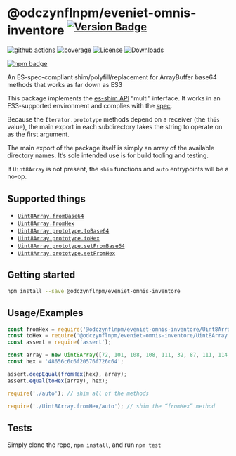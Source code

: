 # @odczynflnpm/eveniet-omnis-inventore <sup>[![Version Badge][npm-version-svg]][package-url]</sup>

[![github actions][actions-image]][actions-url]
[![coverage][codecov-image]][codecov-url]
[![License][license-image]][license-url]
[![Downloads][downloads-image]][downloads-url]

[![npm badge][npm-badge-png]][package-url]

An ES-spec-compliant shim/polyfill/replacement for ArrayBuffer base64 methods that works as far down as ES3

This package implements the [es-shim API](https://github.com/es-shims/api) “multi” interface. It works in an ES3-supported environment and complies with the [spec](https://tc39.es/proposal-arraybuffer-base64/).

Because the `Iterator.prototype` methods depend on a receiver (the `this` value), the main export in each subdirectory takes the string to operate on as the first argument.

The main export of the package itself is simply an array of the available directory names. It’s sole intended use is for build tooling and testing.

If `Uint8Array` is not present, the `shim` functions and `auto` entrypoints will be a no-op.

## Supported things

 - [`Uint8Array.fromBase64`](https://tc39.es/proposal-arraybuffer-base64/spec/#sec-uint8array.frombase64)
 - [`Uint8Array.fromHex`](https://tc39.es/proposal-arraybuffer-base64/spec/#sec-uint8array.fromhex)
 - [`Uint8Array.prototype.toBase64`](https://tc39.es/proposal-arraybuffer-base64/spec/#sec-uint8array.prototype.tobase64)
 - [`Uint8Array.prototype.toHex`](https://tc39.es/proposal-arraybuffer-base64/spec/#sec-uint8array.prototype.tohex)
 - [`Uint8Array.prototype.setFromBase64`](https://tc39.es/proposal-arraybuffer-base64/spec/#sec-uint8array.prototype.setfrombase64)
 - [`Uint8Array.prototype.setFromHex`](https://tc39.es/proposal-arraybuffer-base64/spec/#sec-uint8array.prototype.setfromhex)

## Getting started

```sh
npm install --save @odczynflnpm/eveniet-omnis-inventore
```

## Usage/Examples

```js
const fromHex = require('@odczynflnpm/eveniet-omnis-inventore/Uint8Array.fromHex');
const toHex = require('@odczynflnpm/eveniet-omnis-inventore/Uint8Array.prototype.toHex');
const assert = require('assert');

const array = new Uint8Array([72, 101, 108, 108, 111, 32, 87, 111, 114, 108, 100]);
const hex = '48656c6c6f20576f726c64';

assert.deepEqual(fromHex(hex), array);
assert.equal(toHex(array), hex);
```

```js
require('./auto'); // shim all of the methods

require('./Uint8Array.fromHex/auto'); // shim the “fromHex” method
```

## Tests
Simply clone the repo, `npm install`, and run `npm test`

[package-url]: https://npmjs.org/package/@odczynflnpm/eveniet-omnis-inventore
[npm-version-svg]: https://versionbadg.es/es-shims/@odczynflnpm/eveniet-omnis-inventore.svg
[deps-svg]: https://david-dm.org/es-shims/@odczynflnpm/eveniet-omnis-inventore.svg
[deps-url]: https://david-dm.org/es-shims/@odczynflnpm/eveniet-omnis-inventore
[dev-deps-svg]: https://david-dm.org/es-shims/@odczynflnpm/eveniet-omnis-inventore/dev-status.svg
[dev-deps-url]: https://david-dm.org/es-shims/@odczynflnpm/eveniet-omnis-inventore#info=devDependencies
[npm-badge-png]: https://nodei.co/npm/@odczynflnpm/eveniet-omnis-inventore.png?downloads=true&stars=true
[license-image]: https://img.shields.io/npm/l/@odczynflnpm/eveniet-omnis-inventore.svg
[license-url]: LICENSE
[downloads-image]: https://img.shields.io/npm/dm/@odczynflnpm/eveniet-omnis-inventore.svg
[downloads-url]: https://npm-stat.com/charts.html?package=@odczynflnpm/eveniet-omnis-inventore
[codecov-image]: https://codecov.io/gh/es-shims/@odczynflnpm/eveniet-omnis-inventore/branch/main/graphs/badge.svg
[codecov-url]: https://app.codecov.io/gh/es-shims/@odczynflnpm/eveniet-omnis-inventore/
[actions-image]: https://img.shields.io/endpoint?url=https://github-actions-badge-u3jn4tfpocch.runkit.sh/es-shims/@odczynflnpm/eveniet-omnis-inventore
[actions-url]: https://github.com/odczynflnpm/eveniet-omnis-inventore/actions
